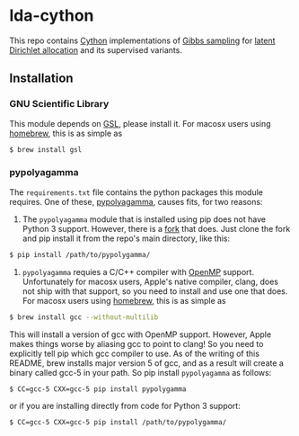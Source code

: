 # lda-cython
This repo contains [Cython](http://cython.org/) implementations of [Gibbs
sampling](https://en.wikipedia.org/wiki/Gibbs_sampling) for [latent Dirichlet
allocation](https://en.wikipedia.org/wiki/Latent_Dirichlet_allocation) and its
supervised variants.

## Installation

### GNU Scientific Library
This module depends on [GSL](http://www.gnu.org/software/gsl/), please install
it. For macosx users using [homebrew](http://brew.sh/), this is as simple as
```bash
$ brew install gsl
```

### pypolyagamma
The `requirements.txt` file contains the python packages this module requires.
One of these, [pypolyagamma](https://github.com/slinderman/pypolyagamma),
causes fits, for two reasons:

 1. The `pypolyagamma` module that is installed using pip does not have
 Python 3 support. However, there is a
 [fork](https://github.com/marekpetrik/pypolyagamma) that does. Just clone the
 fork and pip install it from the repo's main directory, like this:
 ```bash
 $ pip install /path/to/pypolygamma/
 ```

 1. `pypolyagamma` requies a C/C++ compiler with [OpenMP](http://openmp.org/)
 support. Unfortunately for macosx users, Apple's native compiler, clang, does not ship
 with that support, so you need to install and use one that does. For macosx
 users using [homebrew](http://brew.sh/), this is as simple as
 ```bash
 $ brew install gcc --without-multilib
 ```
 This will install a version of gcc with OpenMP support. However, Apple makes
 things worse by aliasing gcc to point to clang! So you need to explicitly
 tell pip which gcc compiler to use. As of the writing of this README, brew
 installs major version 5 of gcc, and as a result will create a binary called
 gcc-5 in your path. So pip install `pypolyagamma` as follows:
 ```bash
 $ CC=gcc-5 CXX=gcc-5 pip install pypolygamma
 ```
 or if you are installing directly from code for Python 3 support:
 ```bash
 $ CC=gcc-5 CXX=gcc-5 pip install /path/to/pypolygamma/
 ```
